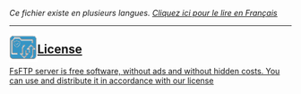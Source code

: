 <i>Ce fichier existe en plusieurs langues. <a href="LICENCE.md"><u>Cliquez ici pour le lire en Français</i></a></i>

<hr>
<img src="img/touchicon.png" hight="50" width="50" alt="FsFTP Server" title="FsFTP Server" align="left">
<h2>License</h2>
FsFTP server is free <u>software, without ads and without hidden costs</u>. You can use and distribute it in accordance with our <a href="https://worddev.fr/?f=conditions&l=en"><u>license</u></a><br><br>

